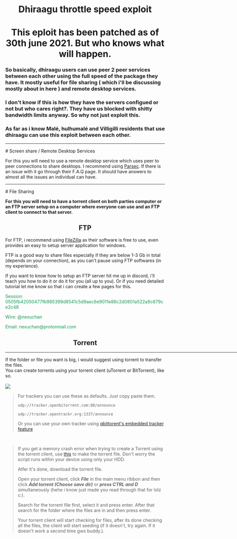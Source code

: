 <style>
    h1,h2{text-align:center;}
    #horiline{width:750px;}
</style>
# Dhiraagu throttle speed exploit

# This eploit has been patched as of 30th june 2021. But who knows what will happen.

### So basically, dhiraagu users can use peer 2 peer services between each other using the full speed of the package they have. It mostly useful for file sharing ( which i'll be discussing mostly about in here ) and remote desktop services.
### I don't know if this is how they have the servers configued or not but who cares right?. They have us blocked with shitty bandwidth limits anyway. So why not just exploit this.
### As far as i know Malé, hulhumalé and Villigilli residents that use dhiraagu can use this exploit between each other. 
<hr>
# Screen share  / Remote Desktop Services

For this you will need to use a remote desktop service which uses peer to peer connections to share desktops. I recommend using [Parsec](https://parsecgaming.com). If there is an issue with it go through their F.A.Q page. It should have answers to almost all the issues an individual can have.
<hr>
# File Sharing

**For this you will need to have a torrent client on both parties computer or an FTP server setup on a computer where everyone can use and an FTP client to connect to that server.** 

## FTP

For FTP, i recommend using [FileZilla](https://filezilla-project.org/) as their software is free to use, even provides an easy to setup server application for windows. 

FTP is a good way to share files especially if they are below 1-3 Gb in total (depends on your connection), as you can't pause using FTP softwares (in my experience).

If you want to know how to setup an FTP server hit me up in discord, i'll teach you how to do it or do it for you (all up to you). Or if you need detailed tutorial let me know so that i can create a few pages for this.

<p style="Color: #159957;">Session: 0505fb42050477fb985399d8541c5d9aec6e9011e88c2d0801a522a9c679ce2c48</p>
<p style="Color: #159957;">Wire: @nexuchan</p>
<p style="Color: #159957;">Email: nexuchan@protonmail.com</p>

## Torrent

<hr id="horiline">

If the folder or file you want is big, i would suggest using torrent to transfer the files.<br>You can create torrents using your torrent client (uTorrent or BitTorrent), like so.<br><br><img src="https://i.imgur.com/0YcjvVC.png"><br>
> For trackers you can use these as defaults. Just copy paste them.
> ```
>udp://tracker.openbitorrent.com:80/announce
>
>udp://tracker.opentrackr.org:1337/announce
>```
> Or you can use your own tracker using [qbittorent's embedded tracker feature](https://github.com/qbittorrent/qBittorrent/wiki/How-to-use-qBittorrent-as-a-tracker)

<br>

>If you get a memory crash error when trying to create a Torrent using the torrent client, use [this](https://kimbatt.github.io/torrent-creator/) to make the torrent file. Don't worry the script runs within your device using only your HDD. 
>
> Atfer it's done, download the torrent file. 
>
> Open your torrent client, click ***File*** in the main menu ribbon and then click ***Add torrent (Choose save dir)*** or ***press CTRL and D*** simultaneously (hehe i know just made you read through that for lolz c:). 
>
>Search for the torrent file first, select it and press enter. After that search for the folder where the files are in and then press enter. 
>
> Your torrent client will start checking for files, after its done checking all the files, the client will start seeding (if it doesn't, try again. If it doesn't work a second time gws buddy.). 